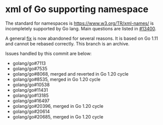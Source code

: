 # xml of Go supporting namespace

The standard for namespaces is https://www.w3.org/TR/xml-names/ is incompletely supported by Go lang.
Main questions are listed in [#13400](https://github.com/golang/go/issues/13400).

A general [fix](https://go-review.googlesource.com/c/go/+/109855) is now abandoned for several reasons.
It is based on Go 1.11 and cannot be rebased correctly.
This branch is an archive.

Issues handled by this commit are below:
  - golang/go#7113
  - golang/go#7535
  - golang/go#8068, merged and reverted in Go 1.20 cycle 
  - golang/go#8535, merged in Go 1.20 cycle 
  - golang/go#10538 
  - golang/go#11431 
  - golang/go#13185 
  - golang/go#16497 
  - golang/go#20396, merged in Go 1.20 cycle 
  - golang/go#20614 
  - golang/go#20685, merged in Go 1.20 cycle
